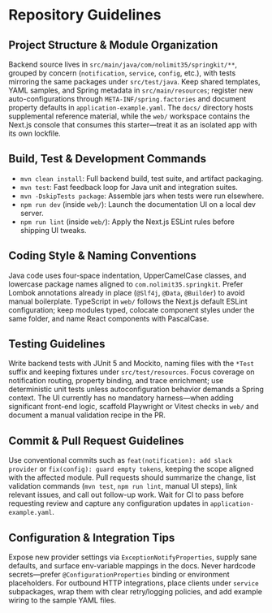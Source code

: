# Repository Guidelines

## Project Structure & Module Organization
Backend source lives in `src/main/java/com/nolimit35/springkit/**`, grouped by concern (`notification`, `service`, `config`, etc.), with tests mirroring the same packages under `src/test/java`. Keep shared templates, YAML samples, and Spring metadata in `src/main/resources`; register new auto-configurations through `META-INF/spring.factories` and document property defaults in `application-example.yaml`. The `docs/` directory hosts supplemental reference material, while the `web/` workspace contains the Next.js console that consumes this starter—treat it as an isolated app with its own lockfile.

## Build, Test & Development Commands
- `mvn clean install`: Full backend build, test suite, and artifact packaging.
- `mvn test`: Fast feedback loop for Java unit and integration suites.
- `mvn -DskipTests package`: Assemble jars when tests were run elsewhere.
- `npm run dev` (inside `web/`): Launch the documentation UI on a local dev server.
- `npm run lint` (inside `web/`): Apply the Next.js ESLint rules before shipping UI tweaks.

## Coding Style & Naming Conventions
Java code uses four-space indentation, UpperCamelCase classes, and lowercase package names aligned to `com.nolimit35.springkit`. Prefer Lombok annotations already in place (`@Slf4j`, `@Data`, `@Builder`) to avoid manual boilerplate. TypeScript in `web/` follows the Next.js default ESLint configuration; keep modules typed, colocate component styles under the same folder, and name React components with PascalCase.

## Testing Guidelines
Write backend tests with JUnit 5 and Mockito, naming files with the `*Test` suffix and keeping fixtures under `src/test/resources`. Focus coverage on notification routing, property binding, and trace enrichment; use deterministic unit tests unless autoconfiguration behavior demands a Spring context. The UI currently has no mandatory harness—when adding significant front-end logic, scaffold Playwright or Vitest checks in `web/` and document a manual validation recipe in the PR.

## Commit & Pull Request Guidelines
Use conventional commits such as `feat(notification): add slack provider` or `fix(config): guard empty tokens`, keeping the scope aligned with the affected module. Pull requests should summarize the change, list validation commands (`mvn test`, `npm run lint`, manual UI steps), link relevant issues, and call out follow-up work. Wait for CI to pass before requesting review and capture any configuration updates in `application-example.yaml`.

## Configuration & Integration Tips
Expose new provider settings via `ExceptionNotifyProperties`, supply sane defaults, and surface env-variable mappings in the docs. Never hardcode secrets—prefer `@ConfigurationProperties` binding or environment placeholders. For outbound HTTP integrations, place clients under `service` subpackages, wrap them with clear retry/logging policies, and add example wiring to the sample YAML files.
